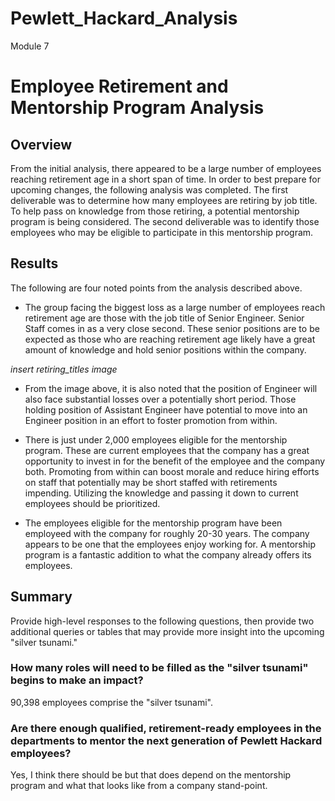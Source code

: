 # Pewlett_Hackard_Analysis
Module 7

# Employee Retirement and Mentorship Program Analysis 

## Overview

From the initial analysis, there appeared to be a large number of employees reaching retirement age in a short span of time. In order to best prepare for upcoming changes, the following analysis was completed. The first deliverable was to determine how many employees are retiring by job title.  To help pass on knowledge from those retiring, a potential mentorship program is being considered. The second deliverable was to identify those employees who may be eligible to participate in this mentorship program.

## Results

The following are four noted points from the analysis described above.

* The group facing the biggest loss as a large number of employees reach retirement age are those with the job title of Senior Engineer.  Senior Staff comes in as a very close second.  These senior positions are to be expected as those who are reaching retirement age likely have a great amount of knowledge and hold senior positions within the company.

*insert retiring_titles image*

* From the image above, it is also noted that the position of Engineer will also face substantial losses over a potentially short period. Those holding position of Assistant Engineer have potential to move into an Engineer position in an effort to foster promotion from within.

* There is just under 2,000 employees eligible for the mentorship program. These are current employees that the company has a great opportunity to invest in for the benefit of the employee and the company both. Promoting from within can boost morale and reduce hiring efforts on staff that potentially may be short staffed with retirements impending. Utilizing the knowledge and passing it down to current employees should be prioritized.

* The employees eligible for the mentorship program have been employeed with the company for roughly 20-30 years. The company appears to be one that the employees enjoy working for. A mentorship program is a fantastic addition to what the company already offers its employees.

## Summary

Provide high-level responses to the following questions, then provide two additional queries or tables that may provide more insight into the upcoming "silver tsunami."

### How many roles will need to be filled as the "silver tsunami" begins to make an impact?

90,398 employees comprise the "silver tsunami".

### Are there enough qualified, retirement-ready employees in the departments to mentor the next generation of Pewlett Hackard employees?

Yes, I think there should be but that does depend on the mentorship program and what that looks like from a company stand-point.